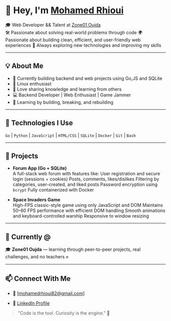 # 👋 Hey, I'm [Mohamed Rhioui](https://www.linkedin.com/in/mohamed-rhioui-831984218/)

🎓 Web Developer && Talent at [Zone01 Oujda](https://zone01oujda.ma)  
🛠️ Passionate about solving real-world problems through code 
🌍 Passionate about building clean, efficient, and user-friendly web experiences
🚀 Always exploring new technologies and improving my skills

---

## 💡 About Me

- 🧩 Currently building backend and web projects using Go,JS and SQLite
- 🐧 Linux enthusiast
- 💬 Love sharing knowledge and learning from others
- 💻 Backend Developer | Web Enthusiast | Game Jammer
- 🚀 Learning by building, breaking, and rebuilding

---

## 🔧 Technologies I Use

`Go` | `Python` | `JavaScript` | `HTML/CSS` | `SQLite` | `Docker` | `Git` | `Bash`

---

## 🧪 Projects

- **Forum App (Go + SQLite)**  
   A full-stack web forum with features like:
   User registration and secure login (sessions + cookies)
   Posts, comments, likes/dislikes
   Filtering by categories, user-created, and liked posts
   Password encryption using `bcrypt`
   Fully containerized with Docker

- **Space Invaders Game**  
  High-FPS classic-style game using only JavaScript and DOM
  Maintains 50–60 FPS performance with efficient DOM handling
  Smooth animations and keyboard-controlled warship
  Responsive to window resizing
  
---

## 📍 Currently @

🎓 **Zone01 Oujda** — learning through peer-to-peer projects, real challenges, and no teachers ✊

---

## 📫 Connect With Me

- 📧 [mohamedrhioui82@gmail.com]  
<!--- 🌐 [your-portfolio.com] -->
- 💼 [LinkedIn Profile](https://www.linkedin.com/in/mohamed-rhioui-831984218/)

> "Code is the tool. Curiosity is the engine." 🚀

<!--
**mrhioui/mrhioui** is a ✨ _special_ ✨ repository because its `README.md` (this file) appears on your GitHub profile.

Here are some ideas to get you started:

- 🔭 I’m currently working on ...
- 🌱 I’m currently learning ...
- 👯 I’m looking to collaborate on ...
- 🤔 I’m looking for help with ...
- 💬 Ask me about ...
- 📫 How to reach me: ...
- 😄 Pronouns: ...
- ⚡ Fun fact: ...
-->
